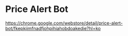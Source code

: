# Price Alert Bot

https://chrome.google.com/webstore/detail/price-alert-bot/fkepkjimfnadfjohpihiahobdoakedie?hl=ko
